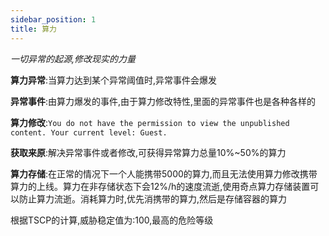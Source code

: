 ```yaml
---
sidebar_position: 1
title: 算力
---
```

_一切异常的起源,修改现实的力量_

**算力异常**:当算力达到某个异常阈值时,异常事件会爆发

**异常事件**:由算力爆发的事件,由于算力修改特性,里面的异常事件也是各种各样的

**算力修改**:`You do not have the permission to view the unpublished content. Your current level: Guest.`

**获取来原**:解决异常事件或者修改,可获得异常算力总量10%~50%的算力

**算力存储**:在正常的情况下一个人能携带5000的算力,而且无法使用算力修改携带算力的上线。算力在非存储状态下会12%/h的速度流逝,使用奇点算力存储装置可以防止算力流逝。消耗算力时,优先消携带的算力,然后是存储容器的算力

根据TSCP的计算,威胁稳定值为:100,最高的危险等级
